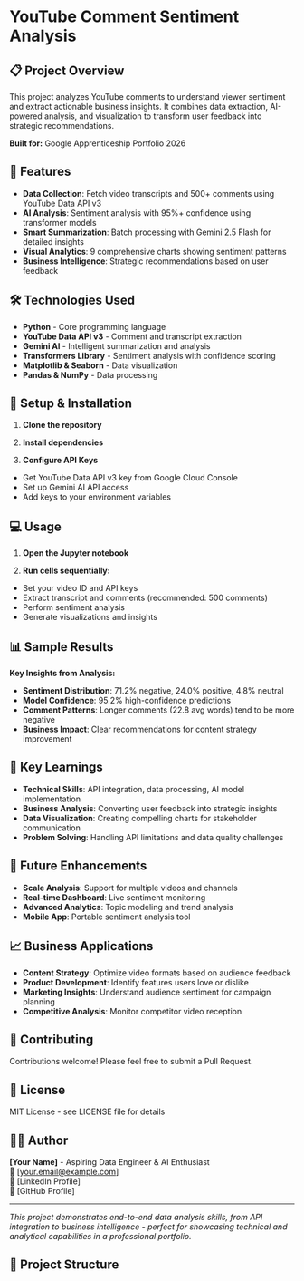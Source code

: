# YouTube Comment Sentiment Analysis

## 📋 Project Overview

This project analyzes YouTube comments to understand viewer sentiment and extract actionable business insights. It combines data extraction, AI-powered analysis, and visualization to transform user feedback into strategic recommendations.

**Built for:** Google Apprenticeship Portfolio 2026

## 🚀 Features

- **Data Collection**: Fetch video transcripts and 500+ comments using YouTube Data API v3
- **AI Analysis**: Sentiment analysis with 95%+ confidence using transformer models
- **Smart Summarization**: Batch processing with Gemini 2.5 Flash for detailed insights
- **Visual Analytics**: 9 comprehensive charts showing sentiment patterns
- **Business Intelligence**: Strategic recommendations based on user feedback

## 🛠️ Technologies Used

- **Python** - Core programming language
- **YouTube Data API v3** - Comment and transcript extraction
- **Gemini AI** - Intelligent summarization and analysis
- **Transformers Library** - Sentiment analysis with confidence scoring
- **Matplotlib & Seaborn** - Data visualization
- **Pandas & NumPy** - Data processing


## 🔧 Setup & Installation

1. **Clone the repository**


2. **Install dependencies**

3. **Configure API Keys**
- Get YouTube Data API v3 key from Google Cloud Console
- Set up Gemini AI API access
- Add keys to your environment variables

## 💻 Usage

1. **Open the Jupyter notebook**


2. **Run cells sequentially:**
- Set your video ID and API keys
- Extract transcript and comments (recommended: 500 comments)
- Perform sentiment analysis
- Generate visualizations and insights

## 📊 Sample Results

**Key Insights from Analysis:**
- **Sentiment Distribution**: 71.2% negative, 24.0% positive, 4.8% neutral
- **Model Confidence**: 95.2% high-confidence predictions
- **Comment Patterns**: Longer comments (22.8 avg words) tend to be more negative
- **Business Impact**: Clear recommendations for content strategy improvement

## 🎯 Key Learnings

- **Technical Skills**: API integration, data processing, AI model implementation
- **Business Analysis**: Converting user feedback into strategic insights
- **Data Visualization**: Creating compelling charts for stakeholder communication
- **Problem Solving**: Handling API limitations and data quality challenges

## 🔮 Future Enhancements

- **Scale Analysis**: Support for multiple videos and channels
- **Real-time Dashboard**: Live sentiment monitoring
- **Advanced Analytics**: Topic modeling and trend analysis
- **Mobile App**: Portable sentiment analysis tool

## 📈 Business Applications

- **Content Strategy**: Optimize video formats based on audience feedback
- **Product Development**: Identify features users love or dislike
- **Marketing Insights**: Understand audience sentiment for campaign planning
- **Competitive Analysis**: Monitor competitor video reception

## 🤝 Contributing

Contributions welcome! Please feel free to submit a Pull Request.

## 📄 License

MIT License - see LICENSE file for details

## 👨‍💻 Author

**[Your Name]** - Aspiring Data Engineer & AI Enthusiast  
📧 [your.email@example.com]  
💼 [LinkedIn Profile]  
🐙 [GitHub Profile]

---

*This project demonstrates end-to-end data analysis skills, from API integration to business intelligence - perfect for showcasing technical and analytical capabilities in a professional portfolio.*

## 📁 Project Structure

